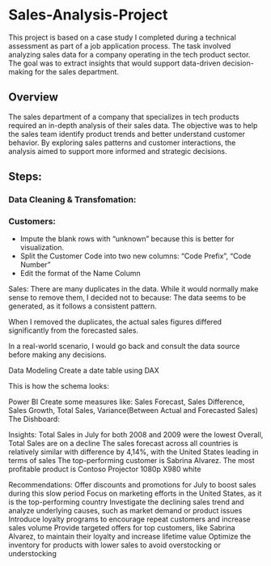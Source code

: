 # Sales-Analysis-Project
This project is based on a case study I completed during a technical assessment as part of a job application process. The task involved analyzing sales data for a company operating in the tech product sector. The goal was to extract insights that would support data-driven decision-making for the sales department.


## Overview

The sales department of a company that specializes in tech products required an in-depth analysis of their sales data. The objective was to help the sales team identify product trends and better understand customer behavior. By exploring sales patterns and customer interactions, the analysis aimed to support more informed and strategic decisions.


## Steps:
### Data Cleaning & Transfomation:
### Customers:
  * Impute the blank rows with “unknown” because this is better for visualization.
  * Split the Customer Code into two new columns: “Code Prefix”, “Code Number”
  * Edit the format of the Name Column


Sales:
There are many duplicates in the data. While it would normally make sense to remove them, I decided not to because:
The data seems to be generated, as it follows a consistent pattern.


When I removed the duplicates, the actual sales figures differed significantly from the forecasted sales.


In a real-world scenario, I would go back and consult the data source before making any decisions.


Data Modeling
Create a date table using DAX


This is how the schema looks:


Power BI
Create some measures like: Sales Forecast, Sales Difference, Sales Growth, Total Sales, Variance(Between Actual and Forecasted Sales)
The Dishboard:





Insights:
Total Sales in July for both 2008 and 2009 were the lowest
Overall, Total Sales are on a decline
The sales forecast across all countries is relatively similar with difference by 4,14%, with the United States leading in terms of sales
The top-performing customer is Sabrina Alvarez.
The most profitable product is Contoso Projector 1080p X980 white




Recommendations:
Offer discounts and promotions for July to boost sales during this slow period
Focus on marketing efforts in the United States, as it is the top-performing country
Investigate the declining sales trend and analyze underlying causes, such as market demand or product issues
Introduce loyalty programs to encourage repeat customers and increase sales volume
Provide targeted offers for top customers, like Sabrina Alvarez, to maintain their loyalty and increase lifetime value
Optimize the inventory for products with lower sales to avoid overstocking or understocking


